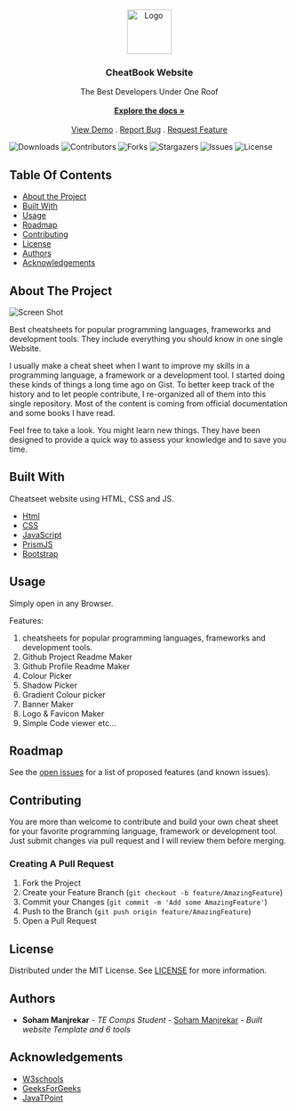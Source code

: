 <br/>
<p align="center">
  <a href="https://github.com/sohammanjrekar/Cheatsheet-website">
    <img src="https://64.media.tumblr.com/ec1a80266d8d1ba9769c64ede9b9c21e/97996cf094df18db-f0/s1280x1920/3812eb722d8787418e613712c2a5a89e236ab3a4.jpg" alt="Logo" width="80" height="80">
  </a>

  <h3 align="center">CheatBook Website</h3>

  <p align="center">
    The Best Developers Under One Roof
    <br/>
    <br/>
    <a href="https://github.com/sohammanjrekar/Cheatsheet-website"><strong>Explore the docs »</strong></a>
    <br/>
    <br/>
    <a href="https://github.com/sohammanjrekar/Cheatsheet-website">View Demo</a>
    .
    <a href="https://github.com/sohammanjrekar/Cheatsheet-website/issues">Report Bug</a>
    .
    <a href="https://github.com/sohammanjrekar/Cheatsheet-website/issues">Request Feature</a>
  </p>
</p>

![Downloads](https://img.shields.io/github/downloads/sohammanjrekar/Cheatsheet-website/total) ![Contributors](https://img.shields.io/github/contributors/sohammanjrekar/Cheatsheet-website?color=dark-green) ![Forks](https://img.shields.io/github/forks/sohammanjrekar/Cheatsheet-website?style=social) ![Stargazers](https://img.shields.io/github/stars/sohammanjrekar/Cheatsheet-website?style=social) ![Issues](https://img.shields.io/github/issues/sohammanjrekar/Cheatsheet-website) ![License](https://img.shields.io/github/license/sohammanjrekar/Cheatsheet-website) 

## Table Of Contents

* [About the Project](#about-the-project)
* [Built With](#built-with)
* [Usage](#usage)
* [Roadmap](#roadmap)
* [Contributing](#contributing)
* [License](#license)
* [Authors](#authors)
* [Acknowledgements](#acknowledgements)

## About The Project

![Screen Shot](https://64.media.tumblr.com/5fb82defa1a41628d1be0b077d57c17d/3593c9601c5369ea-30/s1280x1920/b517747cc76cad90adbe80585b58e09029a5e991.pnj)


Best cheatsheets for popular programming languages, frameworks and development tools. They include everything you should know in one single Website.

I usually make a cheat sheet when I want to improve my skills in a programming language, a framework or a development tool. I started doing these kinds of things a long time ago on Gist. To better keep track of the history and to let people contribute, I re-organized all of them into this single repository. Most of the content is coming from official documentation and some books I have read.


Feel free to take a look. You might learn new things. They have been designed to provide a quick way to assess your knowledge and to save you time.

## Built With

Cheatseet website using HTML, CSS and JS.

* [Html](https://www.w3schools.com/html/)
* [CSS](https://www.w3schools.com/css/default.asp)
* [JavaScript](https://www.w3schools.com/js/default.asp)
* [PrismJS](https://prismjs.com/)
* [Bootstrap](https://getbootstrap.com/)

## Usage

Simply open in any Browser.





Features:
1)  cheatsheets for popular programming languages, frameworks and development tools.
2)   Github Project Readme Maker
3)   Github  Profile Readme Maker
4)   Colour Picker
5)   Shadow Picker
6)   Gradient Colour picker
7)   Banner Maker
8)   Logo & Favicon Maker
9)   Simple Code viewer    etc...

## Roadmap

See the [open issues](https://github.com/sohammanjrekar/Cheatsheet-website/issues) for a list of proposed features (and known issues).

## Contributing

You are more than welcome to contribute and build your own cheat sheet for your favorite programming language, framework or development tool. Just submit changes via pull request and I will review them before merging.

### Creating A Pull Request

1. Fork the Project
2. Create your Feature Branch (`git checkout -b feature/AmazingFeature`)
3. Commit your Changes (`git commit -m 'Add some AmazingFeature'`)
4. Push to the Branch (`git push origin feature/AmazingFeature`)
5. Open a Pull Request

## License

Distributed under the MIT License. See [LICENSE](https://github.com/sohammanjrekar/Cheatsheet-website/blob/main/LICENSE.md) for more information.

## Authors

* **Soham Manjrekar** - *TE Comps Student* - [Soham Manjrekar](https://github.com/sohammanjrekar) - *Built website Template and 6 tools*

## Acknowledgements

* [W3schools](https://www.w3schools.com/)
* [GeeksForGeeks](https://www.geeksforgeeks.org/)
* [JavaTPoint](https://www.javatpoint.com/)

